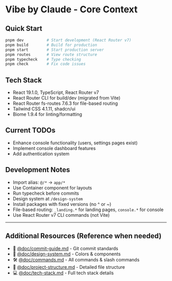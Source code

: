 # Vibe by Claude - Core Context

## Quick Start
```bash
pnpm dev          # Start development (React Router v7)
pnpm build        # Build for production
pnpm start        # Start production server
pnpm routes       # View route structure
pnpm typecheck    # Type checking
pnpm check        # Fix code issues
```

## Tech Stack
- React 19.1.0, TypeScript, React Router v7
- React Router CLI for build/dev (migrated from Vite)
- React Router fs-routes 7.6.3 for file-based routing
- Tailwind CSS 4.1.11, shadcn/ui
- Biome 1.9.4 for linting/formatting

## Current TODOs
- Enhance console functionality (users, settings pages exist)
- Implement console dashboard features
- Add authentication system

## Development Notes
- Import alias: `@/*` → `app/*`
- Use Container component for layouts
- Run typecheck before commits
- Design system at `/design-system`
- Install packages with fixed versions (no ^ or ~)
- File-based routing: `_landing.*` for landing pages, `console.*` for console
- Use React Router v7 CLI commands (not Vite)

---

## Additional Resources (Reference when needed)
- 📝 [@doc/commit-guide.md](/@doc/commit-guide.md) - Git commit standards
- 🎨 [@doc/design-system.md](/@doc/design-system.md) - Colors & components
- 🛠️ [@doc/commands.md](/@doc/commands.md) - All commands & slash commands
- 📁 [@doc/project-structure.md](/@doc/project-structure.md) - Detailed file structure
- 💻 [@doc/tech-stack.md](/@doc/tech-stack.md) - Full tech stack details